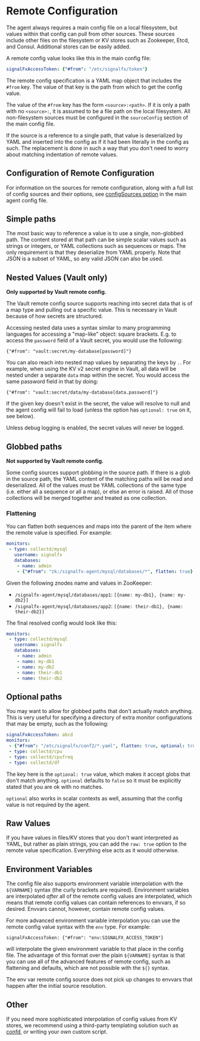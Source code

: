 # Remote Configuration

The agent always requires a main config file on a local filesystem, but values
within that config can pull from other sources.  These sources include other
files on the filesystem or KV stores such as Zookeeper, Etcd, and Consul.
Additional stores can be easily added.

A remote config value looks like this in the main config file:

```yaml
signalFxAccessToken: {"#from": "/etc/signalfx/token"}
```

The remote config specification is a YAML map object that includes the `#from`
key.  The value of that key is the path from which to get the config value.

The value of the `#from` key has the form `<source>:<path>`.  If it is only a
path with no `<source>:`, it is assumed to be a file path on the local
filesystem.  All non-filesystem sources must be configured in the
`sourceConfig` section of the main config file.

If the source is a reference to a single path, that value is deserialized by
YAML and inserted into the config as if it had been literally in the config as
such.  The replacement is done in such a way that you don't need to worry
about matching indentation of remote values.

## Configuration of Remote Configuration

For information on the sources for remote configuration, along with a 
full list of config sources and their options, see [configSources
option](./config-schema.md#configsources) in the main agent config file.  

## Simple paths

The most basic way to reference a value is to use a single, non-globbed path.
The content stored at that path can be simple scalar values such as strings or
integers, or YAML collections such as sequences or maps.  The only requirement
is that they deserialize from YAML properly.  Note that JSON is a subset of
YAML, so any valid JSON can also be used.

## Nested Values (Vault only)

**Only supported by Vault remote config.**

The Vault remote config source supports reaching into secret data that is of a
map type and pulling out a specific value.  This is necessary in Vault because
of how secrets are structured.

Accessing nested data uses a syntax similar to many programming languages for
accessing a "map-like" object: square brackets.  E.g. to access the `password`
field of a Vault secret, you would use the following:

`{"#from": "vault:secret/my-database[password]"}`

You can also reach into nested map values by separating the keys by `.`.  For
example, when using the KV v2 secret engine in Vault, all data will be nested
under a separate `data` map within the secret.  You would access the same
password field in that by doing:

`{"#from": "vault:secret/data/my-database[data.password]"}`

If the given key doesn't exist in the secret, the value will resolve to null
and the agent config will fail to load (unless the option has `optional: true`
on it, see below).

Unless debug logging is enabled, the secret values will never be logged.

## Globbed paths

**Not supported by Vault remote config.**

Some config sources support globbing in the source path.  If there is a glob in
the source path, the YAML content of the matching paths will be read and
deserialized.  All of the values must be YAML collections of the same type
(i.e. either all a sequence or all a map), or else an error is raised.  All of
those collections will be merged together and treated as one collection.

### Flattening

You can flatten both sequences and maps into the parent of the item where the
remote value is specified.  For example:

```yaml
monitors:
 - type: collectd/mysql
   username: signalfx
   databases:
    - name: admin
    - {"#from": "zk:/signalfx-agent/mysql/databases/*", flatten: true}
```

Given the following znodes name and values in ZooKeeper:

 - `/signalfx-agent/mysql/databases/app1`: `[{name: my-db1}, {name: my-db2}]`
 - `/signalfx-agent/mysql/databases/app2`: `[{name: their-db1}, {name: their-db2}]`

The final resolved config would look like this:

```yaml
monitors:
 - type: collectd/mysql
   username: signalfx
   databases:
    - name: admin
    - name: my-db1
    - name: my-db2
    - name: their-db1
    - name: their-db2
```

## Optional paths
You may want to allow for globbed paths that don't actually match anything.
This is very useful for specifying a directory of extra monitor configurations
that may be empty, such as the following:

```yaml
signalFxAccessToken: abcd
monitors:
 - {"#from": "/etc/signalfx/conf2/*.yaml", flatten: true, optional: true}
 - type: collectd/cpu
 - type: collectd/cpufreq
 - type: collectd/df
```

The key here is the `optional: true` value, which makes it accept globs that
don't match anything.  `optional` defaults to `false` so it must be explicitly
stated that you are ok with no matches.

`optional` also works in scalar contexts as well, assuming that the config value
is not required by the agent.

## Raw Values
If you have values in files/KV stores that you don't want interpreted as YAML,
but rather as plain strings, you can add the `raw: true` option to the remote
value specification.  Everything else acts as it would otherwise.

## Environment Variables

The config file also supports environment variable interpolation with the
`${VARNAME}` syntax (the curly brackets are required).  Environment variables
are interpolated *after* all of the remote config values are interpolated,
which means that remote config values can contain references to envvars, if so
desired.  Envvars cannot, however, contain remote config values.

For more advanced environment variable interpolation you can use the remote
config value syntax with the `env` type.  For example:

```
signalFxAccessToken: {"#from": "env:SIGNALFX_ACCESS_TOKEN"}
```

will interpolate the given environment variable to that place in the config
file.  The advantage of this format over the plain `${VARNAME}` syntax is that
you can use all of the advanced features of remote config, such as flattening
and defaults, which are not possible with the `${}` syntax.

The env var remote config source does not pick up changes to envvars that
happen after the initial source resolution.

## Other

If you need more sophisticated interpolation of config values from KV stores,
we recommend using a third-party templating solution such as
<a target="_blank" href="https://github.com/kelseyhightower/confd/">confd</a>, or writing your own
custom script.

